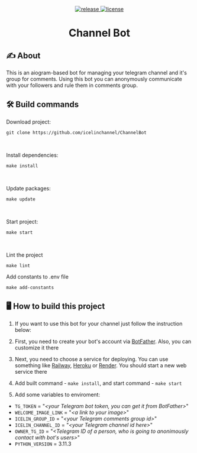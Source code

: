<p align="center">
    <a href="https://github.com/icelinchannel/ChannelBot/releases">
        <img alt="release" src="https://img.shields.io/github/v/release/icelinchannel/ChannelBot?color=pink&label=Latest Release&style=for-the-badge&sort=semver">
    </a>
    <a href="LICENSE">
        <img alt="license" src="https://img.shields.io/github/license/icelinchannel/ChannelBot?color=pink&style=for-the-badge">
    </a>
</p>

<h1 align="center">Channel Bot</h1>


## ✍ About

This is an aiogram-based bot for managing your telegram channel and it's group for comments. Using this bot you can anonymously communicate with your followers and rule them in comments group.


## 🛠 Build commands

Download project:
```shell
git clone https://github.com/icelinchannel/ChannelBot
```
<br>

Install dependencies:
```shell
make install
```
<br>

Update packages:
```shell
make update
```
<br>

Start project:
```shell
make start
```
<br>

Lint the project
```shell
make lint
```

Add constants to .env file
```shell
make add-constants
```


## 🖥 How to build this project

1. If you want to use this bot for your channel just follow the instruction below:

2. First, you need to create your bot's account via [BotFather](https://t.me/BotFather). Also, you can customize it there

3. Next, you need to choose a service for deploying. You can use something like [Railway](https://railway.app/), [Heroku](https://www.heroku.com/) or [Render](https://render.com/). You should start a new web service there

4. Add built command - `make install`, and start command - `make start`

5. Add some variables to enviroment:
- `TG_TOKEN` = "*\<your Telegram bot token, you can get it from BotFather>*"
- `WELCOME_IMAGE_LINK` = "*\<a link to your image>*"
- `ICELIN_GROUP_ID` = "*\<your Telegram comments group id>*"
- `ICELIN_CHANNEL_ID` = "*\<your Telegram channel id here>*"
- `OWNER_TG_ID` = "*<Telegram ID of a person, who is going to anonimously contact with bot's users>*"
- `PYTHON_VERSION` = 3.11.3
